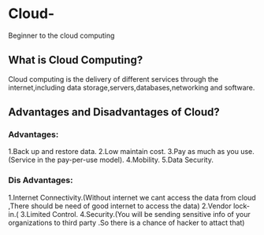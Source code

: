 # Cloud-
Beginner to the cloud computing

## What is Cloud Computing?
  Cloud computing is the delivery of different services through the internet,including data storage,servers,databases,networking and software.
  
## Advantages and Disadvantages  of Cloud?
### Advantages:
   1.Back up and restore data.
   2.Low maintain cost.
   3.Pay as much as you use.(Service in the pay-per-use model).
   4.Mobility.
   5.Data Security.
   
 ### Dis Advantages:
  1.Internet Connectivity.(Without internet we cant access the data from cloud ,There should be need of good internet to access the data)
  2.Vendor lock-in.(
  3.Limited Control.
  4.Security.(You will be sending sensitive info of your organizations to third party .So there is a chance of hacker to attact that)
  
  
  
